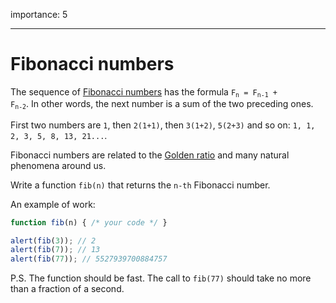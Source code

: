 importance: 5

---

# Fibonacci numbers

The sequence of [Fibonacci numbers](https://en.wikipedia.org/wiki/Fibonacci_number) has the formula <code>F<sub>n</sub> = F<sub>n-1</sub> + F<sub>n-2</sub></code>. In other words, the next number is a sum of the two preceding ones.

First two numbers are `1`, then `2(1+1)`, then `3(1+2)`, `5(2+3)` and so on: `1, 1, 2, 3, 5, 8, 13, 21...`.

Fibonacci numbers are related to the [Golden ratio](https://en.wikipedia.org/wiki/Golden_ratio) and many natural phenomena around us.

Write a function `fib(n)` that returns the `n-th` Fibonacci number.

An example of work:

```js
function fib(n) { /* your code */ }

alert(fib(3)); // 2
alert(fib(7)); // 13
alert(fib(77)); // 5527939700884757
```

P.S. The function should be fast. The call to `fib(77)` should take no more than a fraction of a second.
